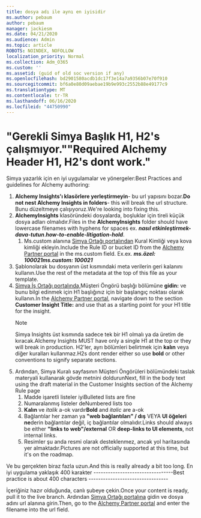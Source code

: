 ```yaml
---
title: dosya adı ile aynı en iyisidir
ms.author: pebaum
author: pebaum
manager: jackiesm
ms.date: 04/21/2020
ms.audience: Admin
ms.topic: article
ROBOTS: NOINDEX, NOFOLLOW
localization_priority: Normal
ms.collection: Adm_O365
ms.custom: ''
ms.assetid: (guid of old soc version if any)
ms.openlocfilehash: bd2901580acdb1dc17f3e14a7a9356b07e70f910
ms.sourcegitcommit: bf6a0e80d09aebae19b9e993c2552b88e49177c9
ms.translationtype: MT
ms.contentlocale: tr-TR
ms.lasthandoff: 06/16/2020
ms.locfileid: "44750990"
---
```

# <a name="required-alchemy-header-h1-h2s-dont-work"></a><span data-ttu-id="4e7ca-102">"Gerekli Simya Başlık H1, H2's çalışmıyor."</span><span class="sxs-lookup"><span data-stu-id="4e7ca-102">"Required Alchemy Header H1, H2's dont work."</span></span>
<span data-ttu-id="4e7ca-103">Simya yazarlık için en iyi uygulamalar ve yönergeler:</span><span class="sxs-lookup"><span data-stu-id="4e7ca-103">Best Practices and guidelines for Alchemy authoring:</span></span>

1. <span data-ttu-id="4e7ca-104">**Alchemy Insights'ı klasörlere yerleştirmeyin**- bu url yapısını bozar.</span><span class="sxs-lookup"><span data-stu-id="4e7ca-104">**Do not nest Alchemy Insights in folders**- this will break the url structure.</span></span> <span data-ttu-id="4e7ca-105">Bunu düzeltmeye çalışıyoruz.</span><span class="sxs-lookup"><span data-stu-id="4e7ca-105">We're looking into fixing this.</span></span>
1. <span data-ttu-id="4e7ca-106">**AlchemyInsights** klasöründeki dosyalarda, boşluklar için tireli küçük dosya adları olmalıdır.</span><span class="sxs-lookup"><span data-stu-id="4e7ca-106">Files in the **AlchemyInsights** folder should have lowercase filenames with hyphens for spaces ex.</span></span> <span data-ttu-id="4e7ca-107">***nasıl etkinleştirmek-dava-tutun***.</span><span class="sxs-lookup"><span data-stu-id="4e7ca-107">***how-to-enable-litigation-hold***.</span></span>
    1. <span data-ttu-id="4e7ca-108">Ms.custom alanına [Simya Ortağı portalından](https://alchemyportal.azurewebsites.net) Kural Kimliği veya kova kimliği ekleyin.</span><span class="sxs-lookup"><span data-stu-id="4e7ca-108">Include the Rule ID or bucket ID from the [Alchemy Partner portal](https://alchemyportal.azurewebsites.net) in the ms.custom field.</span></span> <span data-ttu-id="4e7ca-109">Ex.</span><span class="sxs-lookup"><span data-stu-id="4e7ca-109">ex.</span></span> <span data-ttu-id="4e7ca-110">***ms.özel: 100021***</span><span class="sxs-lookup"><span data-stu-id="4e7ca-110">***ms.custom: 100021***</span></span>
1. <span data-ttu-id="4e7ca-111">Şablonolarak bu dosyanın üst kısmındaki meta verilerin geri kalanını kullanın.</span><span class="sxs-lookup"><span data-stu-id="4e7ca-111">Use the rest of the metadata at the top of this file as your template.</span></span>
1. <span data-ttu-id="4e7ca-112">[Simya İş Ortağı portalında,](https://alchemyportal.azurewebsites.net)Müşteri Öngörü başlığı bölümüne **gidin:** ve bunu bilgi edinmek için H1 başlığınız için bir başlangıç noktası olarak kullanın.</span><span class="sxs-lookup"><span data-stu-id="4e7ca-112">In the [Alchemy Partner portal](https://alchemyportal.azurewebsites.net), navigate down to the section **Customer Insight Title:** and use that as a starting point for your H1 title for the insight.</span></span> 
    > [!NOTE]
    > <span data-ttu-id="4e7ca-113">Simya Insights üst kısmında sadece tek bir H1 olmalı ya da üretim de kıracak.</span><span class="sxs-lookup"><span data-stu-id="4e7ca-113">Alchemy Insights MUST have only a single H1 at the top or they will break in production.</span></span> <span data-ttu-id="4e7ca-114">H2'ler, ayrı bölümleri belirtmek için **kalın** veya diğer kuralları kullanmaz.</span><span class="sxs-lookup"><span data-stu-id="4e7ca-114">H2s dont render either so use **bold** or other conventions to signify separate sections.</span></span>
1. <span data-ttu-id="4e7ca-115">Ardından, Simya Kuralı sayfasının Müşteri Öngörüleri bölümündeki taslak materyali kullanarak gövde metnini doldurun</span><span class="sxs-lookup"><span data-stu-id="4e7ca-115">Next, fill in the body text using the draft material in the Customer Insights section of the Alchemy Rule page</span></span>
    1. <span data-ttu-id="4e7ca-116">Madde işaretli listeler iyi</span><span class="sxs-lookup"><span data-stu-id="4e7ca-116">Bulleted lists are fine</span></span>
    1. <span data-ttu-id="4e7ca-117">Numaralanmış listeler de</span><span class="sxs-lookup"><span data-stu-id="4e7ca-117">Numbered lists too</span></span>
    1. <span data-ttu-id="4e7ca-118">**Kalın** ve *italik* a-ok vardır</span><span class="sxs-lookup"><span data-stu-id="4e7ca-118">**Bold** and *italic* are a-ok</span></span>
    1. <span data-ttu-id="4e7ca-119">Bağlantılar her zaman ya **"web bağlantıları" / dış** VEYA **UI öğeleri ne**derin bağlantılar değil, iç bağlantılar olmalıdır.</span><span class="sxs-lookup"><span data-stu-id="4e7ca-119">Links should always be either **"links to web"/external** OR **deep-links to UI elements**, not internal links.</span></span>
    1. <span data-ttu-id="4e7ca-120">Resimler şu anda resmi olarak desteklenmez, ancak yol haritasında yer almaktadır.</span><span class="sxs-lookup"><span data-stu-id="4e7ca-120">Pictures are not officially supported at this time, but it's on the roadmap.</span></span>

<span data-ttu-id="4e7ca-121">Ve bu gerçekten biraz fazla uzun.</span><span class="sxs-lookup"><span data-stu-id="4e7ca-121">And this is really already a bit too long.</span></span> <span data-ttu-id="4e7ca-122">En iyi uygulama yaklaşık 400 karakter ---------------------------------</span><span class="sxs-lookup"><span data-stu-id="4e7ca-122">Best practice is about 400 characters ---------------------------------</span></span>

<span data-ttu-id="4e7ca-123">İçeriğiniz hazır olduğunda, canlı şubeye çekin.</span><span class="sxs-lookup"><span data-stu-id="4e7ca-123">Once your content is ready, pull it to the live branch.</span></span> <span data-ttu-id="4e7ca-124">Ardından [Simya Ortağı portalına](https://alchemyportal.azurewebsites.net) gidin ve dosya adını url alanına girin.</span><span class="sxs-lookup"><span data-stu-id="4e7ca-124">Then, go to the [Alchemy Partner portal](https://alchemyportal.azurewebsites.net) and enter the filename into the url field.</span></span> 